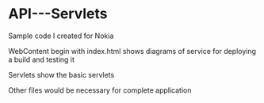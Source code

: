 # API---Servlets

Sample code I created for Nokia

WebContent begin with index.html
  shows diagrams of service for deploying a build and testing it
  
 Servlets
  show the basic servlets
  
 Other files would be necessary for complete application

